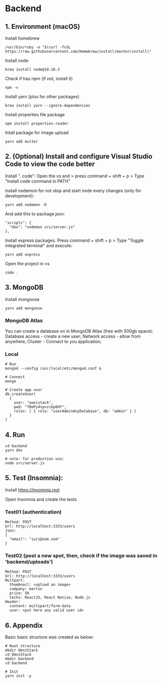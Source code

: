 # Backend

## 1. Environment (macOS)

Install homebrew
```
/usr/bin/ruby -e "$(curl -fsSL https://raw.githubusercontent.com/Homebrew/install/master/install)"
```

Install node
```
brew install node@10.16.3
```

Check if has npm (if not, install it)
```
npm -v
```

Install yarn (plus for other packages)
```
brew install yarn --ignore-dependencies
```

Install properties file package
```
npm install properties-reader
```

Intall package for image upload
```
yarn add multer
```

## 2. (Optional) Install and configure Visual Studio Code to view the code better

Install ". code": Open the vs and > press command + shift + p > Type "Install code command in PATH"

Install nodemon for not stop and start node every changes (only for development):
```
yarn add nodemon -D
```

And add this to package.json:
```
"scripts": {
  "dev": "nodemon src/server.js"
},
```

Install express packages. Press command + shift + p > Type "Toggle integrated terminal" and execute:
```
yarn add express
```

Open the project in vs
```
code .
```

## 3. MongoDB

Install mongoose
```
yarn add mongoose
```

### MongoDB Atlas
You can create a database on in MongoDB Atlas (free with 500gb space): Database access - create a new user; Network access - allow from anywhere; Cluster - Connect to you application; 

### Local
```
# Run
mongod --config /usr/local/etc/mongod.conf &

# Connect
mongo

# Create app user
db.createUser(
  {
    user: "ownistack",
    pwd: "fBePy4spvzcbp6HY",
    roles: [ { role: "userAdminAnyDatabase", db: "admin" } ]
  }
)
```

## 4. Run

```
cd backend
yarn dev

# note: for production use:
node src/server.js
```

## 5. Test (Insomnia):

Install https://insomnia.rest 

Open Insomnia and create the tests

### Test01 (authentication)
```
Method: POST
Url: http://localhost:3333/users
Json: 
{
  "email": "iuri@xom.xom"
}
```

### Test02 (post a new spot, then, check if the image was saved in 'backend/uploads')
```
Method: POST
Url: http://localhost:3333/users
Multpart:
  thumbnail: <upload an image>
  company: martin
  price: 50
  techs: ReactJS, React Native, Node.js
Header:
  content: multipart/form-data
  user: <put here any valid user id>
```

## 6. Appendix

Basic basic structure was created as below:

```
# Root structure
mkdir OmniStack
cd OmniStack
mkdir backend
cd backend

# Init
yarn init -y

```